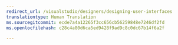 ```yaml
---
redirect_url: /visualstudio/designers/designing-user-interfaces
translationtype: Human Translation
ms.sourcegitcommit: ecde7a4a12265f3cc656cb56259848e7246df2fd
ms.openlocfilehash: c28c4a80d6ca5ed9428f9ad9c8c0dc67b14f6a2f

---
```



<!--HONumber=Feb17_HO4-->


